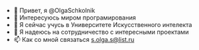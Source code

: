 - 👋 Привет, я @OlgaSchkolnik
- 👀 Интересуюсь миром програмирования
- 🌱 Я сейчас учусь в Университете Искусственного интелекта
- 💞️ Я надеюсь на сотрудничество с интересными проектами
- 📫 Как со мной связаться s.olga.s@list.ru

<!---
OlgaSchkolnik/OlgaSchkolnik is a ✨ special ✨ repository because its `README.md` (this file) appears on your GitHub profile.
You can click the Preview link to take a look at your changes.
--->
